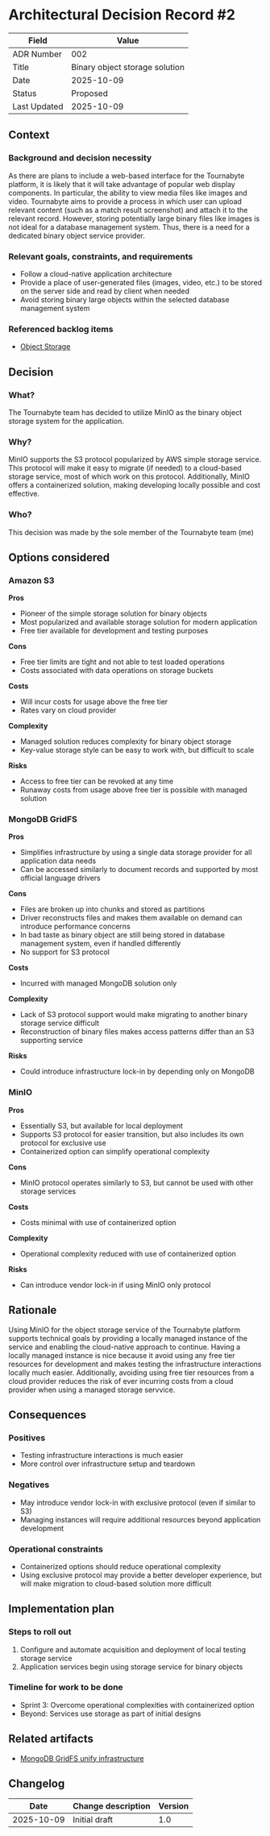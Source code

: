 # Architectural Decision Record #2

| Field | Value |
| ----- | ----- |
| ADR Number | 002 | <!-- Numeric identifier of this ADR -->
| Title | Binary object storage solution | <!-- short, descriptive decision title -->
| Date | 2025-10-09 | <!-- Date decision made -->
| Status | Proposed | <!-- One of (Proposed/Accepted/Rejected/Superseded by/Deprecated) -->
| Last Updated | 2025-10-09 | <!-- Date of last update -->

## Context

### Background and decision necessity

As there are plans to include a web-based interface for the Tournabyte platform, it is likely that it will take advantage of popular web display components. In particular, the ability to view media files like images and video. Tournabyte aims to provide a process in which user can upload relevant content (such as a match result screenshot) and attach it to the relevant record. However, storing potentially large binary files like images is not ideal for a database management system. Thus, there is a need for a dedicated binary object service provider.

### Relevant goals, constraints, and requirements

- Follow a cloud-native application architecture
- Provide a place of user-generated files (images, video, etc.) to be stored on the server side and read by client when needed
- Avoid storing binary large objects within the selected database management system

### Referenced backlog items

- [Object Storage](https://tree.taiga.io/project/nathancmendoza-tournabyte/us/52?milestone=479657)

## Decision

### What?

The Tournabyte team has decided to utilize MinIO as the binary object storage system for the application.

### Why?

MinIO supports the S3 protocol popularized by AWS simple storage service. This protocol will make it easy to migrate (if needed) to a cloud-based storage service, most of which work on this protocol. Additionally, MinIO offers a containerized solution, making developing locally possible and cost effective.

### Who?

This decision was made by the sole member of the Tournabyte team (me)

## Options considered

<!-- One subsection per option. Consider pros, cons, costs, complexity, and risk with each -->
### Amazon S3

**Pros**

- Pioneer of the simple storage solution for binary objects
- Most popularized and available storage solution for modern application
- Free tier available for development and testing purposes

**Cons**

- Free tier limits are tight and not able to test loaded operations
- Costs associated with data operations on storage buckets

**Costs**

- Will incur costs for usage above the free tier
- Rates vary on cloud provider

**Complexity**

- Managed solution reduces complexity for binary object storage
- Key-value storage style can be easy to work with, but difficult to scale

**Risks**

- Access to free tier can be revoked at any time
- Runaway costs from usage above free tier is possible with managed solution

### MongoDB GridFS

**Pros**

- Simplifies infrastructure by using a single data storage provider for all application data needs
- Can be accessed similarly to document records and supported by most official language drivers

**Cons**

- Files are broken up into chunks and stored as partitions
- Driver reconstructs files and makes them available on demand can introduce performance concerns
- In bad taste as binary object are still being stored in database management system, even if handled differently
- No support for S3 protocol

**Costs**

- Incurred with managed MongoDB solution only

**Complexity**

- Lack of S3 protocol support would make migrating to another binary storage service difficult
- Reconstruction of binary files makes access patterns differ than an S3 supporting service

**Risks**

- Could introduce infrastructure lock-in by depending only on MongoDB

### MinIO

**Pros**

- Essentially S3, but available for local deployment
- Supports S3 protocol for easier transition, but also includes its own protocol for exclusive use
- Containerized option can simplify operational complexity

**Cons**

- MinIO protocol operates similarly to S3, but cannot be used with other storage services

**Costs**

- Costs minimal with use of containerized option

**Complexity**

- Operational complexity reduced with use of containerized option

**Risks**

- Can introduce vendor lock-in if using MinIO only protocol

## Rationale

<!-- Explain why the selected option is the best fit. Include technical and business reasoning -->
Using MinIO for the object storage service of the Tournabyte platform supports technical goals by providing a locally managed instance of the service and enabling the cloud-native approach to continue. Having a locally managed instance is nice because it avoid using any free tier resources for development and makes testing the infrastructure interactions locally much easier. Additionally, avoiding using free tier resources from a cloud provider reduces the risk of ever incurring costs from a cloud provider when using a managed storage servvice.

## Consequences

### Positives

- Testing infrastructure interactions is much easier
- More control over infrastructure setup and teardown

### Negatives

- May introduce vendor lock-in with exclusive protocol (even if similar to S3) 
- Managing instances will require additional resources beyond application development

### Operational constraints

- Containerized options should reduce operational complexity
- Using exclusive protocol may provide a better developer experience, but will make migration to cloud-based solution more difficult

## Implementation plan

### Steps to roll out

1) Configure and automate acquisition and deployment of local testing storage service
2) Application services begin using storage service for binary objects

### Timeline for work to be done

- Sprint 3: Overcome operational complexities with containerized option
- Beyond: Services use storage as part of initial designs

## Related artifacts

<!-- direct links to backlog items used in this ADR-->
<!-- related ADRs and architectural diagrams can go here -->

- [MongoDB GridFS unify infrastructure](./chapter-01a_adr-001.md)

## Changelog 

| Date | Change description | Version |
| ---- | ------------------ | ------- |
| 2025-10-09 | Initial draft | 1.0 |
